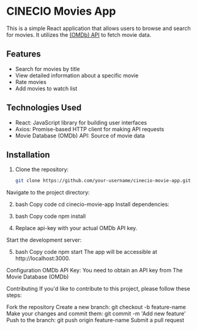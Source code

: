 # CINECIO Movies App

This is a simple React application that allows users to browse and search for movies. It utilizes the [(OMDb) API](https://www.omdbapi.com/) to fetch movie data.

## Features

- Search for movies by title
- View detailed information about a specific movie
- Rate movies
- Add movies to watch list

## Technologies Used

- React: JavaScript library for building user interfaces
- Axios: Promise-based HTTP client for making API requests
- Movie Database (OMDb) API: Source of movie data

## Installation

1. Clone the repository:

   ```bash
   git clone https://github.com/your-username/cinecio-movie-app.git
Navigate to the project directory:

2. bash
Copy code
cd cinecio-movie-app
Install dependencies:

3. bash
Copy code
npm install

4. Replace api-key with your actual OMDb API key.

Start the development server:

5. bash
Copy code
npm start
The app will be accessible at http://localhost:3000.

Configuration
OMDb API Key: You need to obtain an API key from The Movie Database (OMDb)

Contributing
If you'd like to contribute to this project, please follow these steps:

Fork the repository
Create a new branch: git checkout -b feature-name
Make your changes and commit them: git commit -m 'Add new feature'
Push to the branch: git push origin feature-name
Submit a pull request
